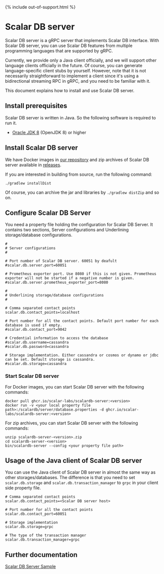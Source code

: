 {% include out-of-support.html %}

# Scalar DB server

Scalar DB server is a gRPC server that implements Scalar DB interface. 
With Scalar DB server, you can use Scalar DB features from multiple programming languages that are supported by gRPC.

Currently, we provide only a Java client officially, and we will support other language clients officially in the future.
Of course, you can generate language-specific client stubs by yourself.
However, note that it is not necessarily straightforward to implement a client since it's using a bidirectional streaming RPC in gRPC, and you need to be familiar with it.

This document explains how to install and use Scalar DB server.

## Install prerequisites

Scalar DB server is written in Java. So the following software is required to run it.

* [Oracle JDK 8](https://www.oracle.com/technetwork/java/javase/downloads/jdk8-downloads-2133151.html) (OpenJDK 8) or higher

## Install Scalar DB server

We have Docker images in [our repository](https://github.com/orgs/scalar-labs/packages) and zip archives of Scalar DB server available in [releases](https://github.com/scalar-labs/scalardb/releases).

If you are interested in building from source, run the following command: 

```
./gradlew installDist
```

Of course, you can archive the jar and libraries by `./gradlew distZip` and so on.

## Configure Scalar DB Server

You need a property file holding the configuration for Scalar DB Server. 
It contains two sections, Server configurations and Underlining storage/database configurations.

```
#
# Server configurations
#

# Port number of Scalar DB server. 60051 by deafult
#scalar.db.server.port=60051

# Prometheus exporter port. Use 8080 if this is not given. Prometheus exporter will not be started if a negative number is given.
#scalar.db.server.prometheus_exporter_port=8080

#
# Underlining storage/database configurations
#

# Comma separated contact points
scalar.db.contact_points=localhost

# Port number for all the contact points. Default port number for each database is used if empty.
#scalar.db.contact_port=9042

# Credential information to access the database
#scalar.db.username=cassandra
#scalar.db.password=cassandra

# Storage implementation. Either cassandra or cosmos or dynamo or jdbc can be set. Default storage is cassandra.
#scalar.db.storage=cassandra
```

### Start Scalar DB server

For Docker images, you can start Scalar DB server with the following commands:

```
docker pull ghcr.io/scalar-labs/scalardb-server:<version>
docker run -v <your local property file path>:/scalardb/server/database.properties -d ghcr.io/scalar-labs/scalardb-server:<version>
```

For zip archives, you can start Scalar DB server with the following commands:

```
unzip scalardb-server-<version>.zip
cd scalardb-server-<version>
bin/scalardb-server --config <your property file path>
```

## Usage of the Java client of Scalar DB server

You can use the Java client of Scalar DB server in almost the same way as other storages/databases.
The difference is that you need to set `scalar.db.storage` and `scalar.db.transaction_manager` to `grpc` in your client side property file.

```
# Comma separated contact points
scalar.db.contact_points=<Scalar DB server host>

# Port number for all the contact points
scalar.db.contact_port=60051

# Storage implementation
scalar.db.storage=grpc

# The type of the transaction manager
scalar.db.transaction_manager=grpc
```

## Further documentation

[Scalar DB Server Sample](https://github.com/scalar-labs/scalardb-samples/tree/main/scalardb-server-sample)
